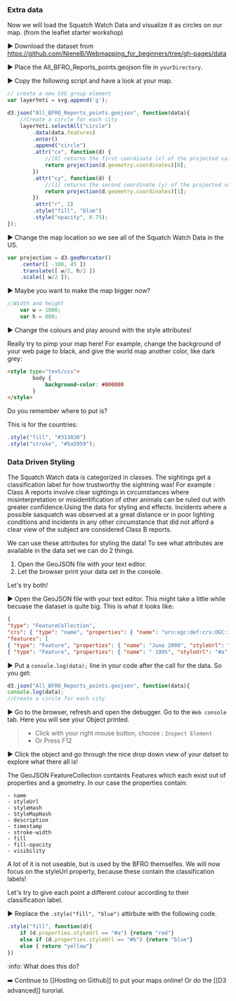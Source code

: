 
### Extra data
Now we will load the Squatch Watch Data and visualize it as circles on our map. (from the leaflet starter workshop)

:arrow_forward: Download the dataset from https://github.com/NieneB/Webmapping_for_beginners/tree/gh-pages/data

:arrow_forward: Place the All_BFRO_Reports_points.geojson file in `yourDirectory`.

:arrow_forward: Copy the following script and have a look at your map.

``` js
// create a new SVG group element
var layerYeti = svg.append('g');

d3.json("All_BFRO_Reports_points.geojson", function(data){                  
	//Create a circle for each city
	layerYeti.selectAll("circle")
		.data(data.features)
		.enter()
		.append("circle")
		.attr("cx", function(d) {
			//[0] returns the first coordinate (x) of the projected value
			return projection(d.geometry.coordinates)[0];
		})
		.attr("cy", function(d) {
			//[1] returns the second coordinate (y) of the projected value
			return projection(d.geometry.coordinates)[1];
		})
		.attr("r", 2)
		.style("fill", "blue")
		.style("opacity", 0.75);
});
```

:arrow_forward: Change the map location so we see all of the Squatch Watch Data in the US.

``` js
var projection = d3.geoMercator()
    .center([ -100, 45 ])
    .translate([ w/2, h/2 ])
    .scale([ w/2 ]);
```
:arrow_forward: Maybe you want to make the map bigger now? 

``` js
//Width and height
	var w = 1000;
	var h = 800;
```

:arrow_forward: Change the colours and play around with the style attributes! 

Really try to pimp your map here! For example, change the background of your web page to black, and give the world map another color, like dark grey:

``` html
<style type="text/css">
		body {
			background-color: #000000
		}
</style>
``` 

Do you remember where to put is? 

This is for the countries:

``` js
.style("fill", "#313030")
.style("stroke", "#5a5959");
``` 

### Data Driven Styling

The Squatch Watch data is categorized in classes. The sightings get a classification label for how trustworthy the sightning was! For example : Class A reports involve clear sightings in circumstances where misinterpretation or misidentification of other animals can be ruled out with greater confidence.Using the data for styling and effects. Incidents where a possible sasquatch was observed at a great distance or in poor lighting conditions and incidents in any other circumstance that did not afford a clear view of the subject are considered Class B reports.

We can use these attributes for styling the data! To see what attributes are available in the data set we can do 2 things.

1. Open the GeoJSON file with your text editor.
2. Let the browser print your data set in the console. 

Let's try both!

:arrow_forward: Open the GeoJSON file with your text editor. This might take a little while becuase the dataset is quite big. 
This is what it looks like:

``` json
{
"type": "FeatureCollection",
"crs": { "type": "name", "properties": { "name": "urn:ogc:def:crs:OGC:1.3:CRS84" } },
"features": [
{ "type": "Feature", "properties": { "name": "June 2000", "styleUrl": "#a", "styleHash": "72e6f3ff", "styleMapHash": { "normal": "#anormal", "highlight": "#ahighlighted" }, "description": "\r\n          Report 637: Campers' encounter just after dark in the Wrangell - St. Elias National Park and PreserveClass A; Cordova-McCarthy CountyClick for details(Location look wrong?)", "timestamp": "2000\/06\/16 12:00:00", "stroke-width": null, "fill": null, "fill-opacity": null, "visibility": null }, "geometry": { "type": "Point", "coordinates": [ -142.9, 61.5, 100.0 ] } },
{ "type": "Feature", "properties": { "name": " 1995", "styleUrl": "#a", "styleHash": "72e6f3ff", "styleMapHash": { "normal": "#anormal", "highlight": "#ahighlighted" }, "description": "\r\n          Report 2917: Family observes large biped from carClass A; Prince of Wales CountyClick for details(Location look wrong?)", "timestamp": "1995\/05\/15 12:00:00", "stroke-width": null, "fill": null, "fill-opacity": null, "visibility": null }, "geometry": { "type": "Point", "coordinates": [ -132.7982, 55.1872, 100.0 ] } },  ....
``` 

:arrow_forward: Put a `console.log(data);` line in your code after the call for the data. So you get:

``` js
d3.json("All_BFRO_Reports_points.geojson", function(data){  
console.log(data);
//Create a circle for each city
```

:arrow_forward: Go to the browser, refresh and open the debugger. Go to the `Web console` tab. Here you will see your Object printed.

> * Click with your right mouse button, choose : `Inspect Element`
> * Or Press F12

:arrow_forward: Click the object and go through the nice drop down view of your datset to explore what there all is! 

The GeoJSON FeatureCollection containts Features which each exist out of properties and a geometry. 
In our case the properties contain:

	- name
	- styleUrl
	- styleHash
	- StyleMapHash
	- description
	- timestamp
	- stroke-width
	- fill
	- fill-opacity
	- visibility

A lot of it is not useable, but is used by the BFRO themselfes. We will now focus on the styleUrl property, because these contain the classification labels! 

Let's try to give each point a different colour according to their classification label.

:arrow_forward: Replace the `.style("fill", "blue")` attirbute with the following code. 

``` js
.style("fill", function(d){
	if (d.properties.styleUrl == "#a") {return "red"}
	else if (d.properties.styleUrl == "#b") {return "blue"}
	else { return "yellow"}
})
```

:info: What does this do? 

:arrow_right: Continue to [[Hosting on Github]] to put your maps online! Or do the [[D3 advanced]] turorial.